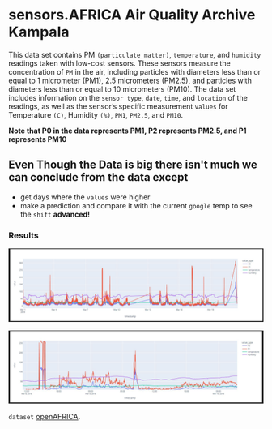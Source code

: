 
# sensors.AFRICA Air Quality Archive Kampala

 This data set contains PM `(particulate matter)`, `temperature`, and `humidity` readings taken with low-cost sensors. These sensors measure the concentration of `PM` in the air, including particles with diameters less than or equal to 1 micrometer (PM1), 2.5 micrometers (PM2.5), and particles with diameters less than or equal to 10 micrometers (PM10). The data set includes information on the `sensor type`, `date`, `time`, and `location` of the readings, as well as the sensor’s specific measurement `values` for Temperature `(C)`, Humidity `(%)`, `PM1`, `PM2.5`, and `PM10`. 

**Note that P0 in the data represents PM1, P2 represents PM2.5, and P1 represents PM10**

## Even Though the Data is big there isn't much we can conclude from the data except 

* get  days where the `values` were higher
* make a prediction and compare it with the current `google` temp to see the `shift` **advanced!**

### Results 

![Line chart Of the values throughout the registered dates](datas/big_line.JPG )

![Zoomed In ](datas/linetwo.JPG )

`dataset` [openAFRICA](https://africaopendata.org/dataset/sensorsafrica-airquality-archive-kampala "The best site for data sets about AFRICA").
